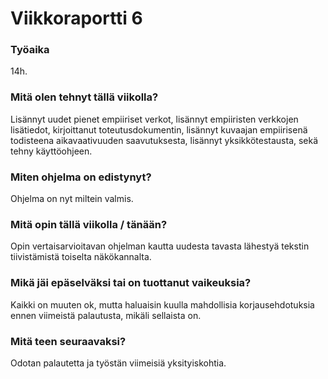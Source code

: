 # Viikkoraportti 6

### Työaika
14h. 

### Mitä olen tehnyt tällä viikolla?
Lisännyt uudet pienet empiiriset verkot, lisännyt empiiristen verkkojen lisätiedot, kirjoittanut toteutusdokumentin, lisännyt kuvaajan empiirisenä todisteena aikavaativuuden saavutuksesta, lisännyt yksikkötestausta, sekä tehny käyttöohjeen.

### Miten ohjelma on edistynyt?
Ohjelma on nyt miltein valmis.

### Mitä opin tällä viikolla / tänään?
Opin vertaisarvioitavan ohjelman kautta uudesta tavasta lähestyä tekstin tiivistämistä toiselta näkökannalta.

### Mikä jäi epäselväksi tai on tuottanut vaikeuksia?
Kaikki on muuten ok, mutta haluaisin kuulla mahdollisia korjausehdotuksia ennen viimeistä palautusta, mikäli sellaista on.

### Mitä teen seuraavaksi?
Odotan palautetta ja työstän viimeisiä yksityiskohtia.
